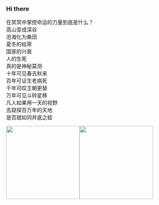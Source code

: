 ### Hi there 

在冥冥中掌控命运的力量到底是什么？<br>
高山变成深谷 <br>
沧海化为桑田 <br>
夏冬的枯荣 <br>
国家的兴衰 <br>
人的生死 <br>
真的是神秘莫测 <br>
十年可见春去秋来 <br>
百年可证生老病死 <br>
千年可叹王朝更替 <br>
万年可见斗转星移 <br>
凡人如果用一天的视野 <br>
去窥探百万年的天地 <br> 
是否就如同井底之蛙 <br>

<img src="https://github-readme-stats.vercel.app/api?username=lhlyu&count_private=true&show_icons=true" height="200px" /><img src="https://github-readme-stats.vercel.app/api/top-langs/?username=lhlyu&layout=compact&hide=html,css&langs_count=10" height="200px"/>
